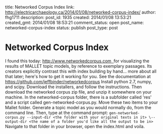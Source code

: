 title: Networked Corpus Index
link: http://electricarchaeology.ca/2014/01/08/networked-corpus-index/
author: fhg1711
description: 
post_id: 1935
created: 2014/01/08 13:53:21
created_gmt: 2014/01/08 18:53:21
comment_status: open
post_name: networked-corpus-index
status: publish
post_type: post

# Networked Corpus Index

I found this today: [http://www.networkedcorpus.com  ](http://www.networkedcorpus.com)for visualizing the results of MALLET topic models, by reference to exemplary passages. Its creators explicitly contrast this with index building by hand... more about all that later; here's how to get it working for you. See the documentation at <https://github.com/jeffbinder/networkedcorpus> Install python 2.7, numpy, and scipy. Download the installers, and follow the instructions. Then download the networked corpus zip file, and unzip it somewhere on your machine. In the networked-corpus folder, there is a subfolder called 'res' and a script called gen-networked-corpus.py. Move these two items to your Mallet folder. Generate a topic model as you would normally do, from the command line. Then, type at the command prompt: `gen-networked-corpus.py --input-dir <the folder with your original texts in it> \--output-dir <the name of a folder you'd like all the output to be in>` Navigate to that folder in your browser, open the index.html and voila.